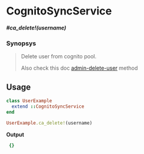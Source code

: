 # CognitoSyncService

__*#ca_delete!(username)*__

### Synopsys

> Delete user from cognito pool.
>
> Also check this doc [admin-delete-user](https://docs.aws.amazon.com/cli/latest/reference/cognito-idp/admin-delete-user.html) method

## Usage

```ruby
class UserExample
  extend ::CognitoSyncService
end

UserExample.ca_delete!(username)
```

__Output__

```ruby
 {}
```
